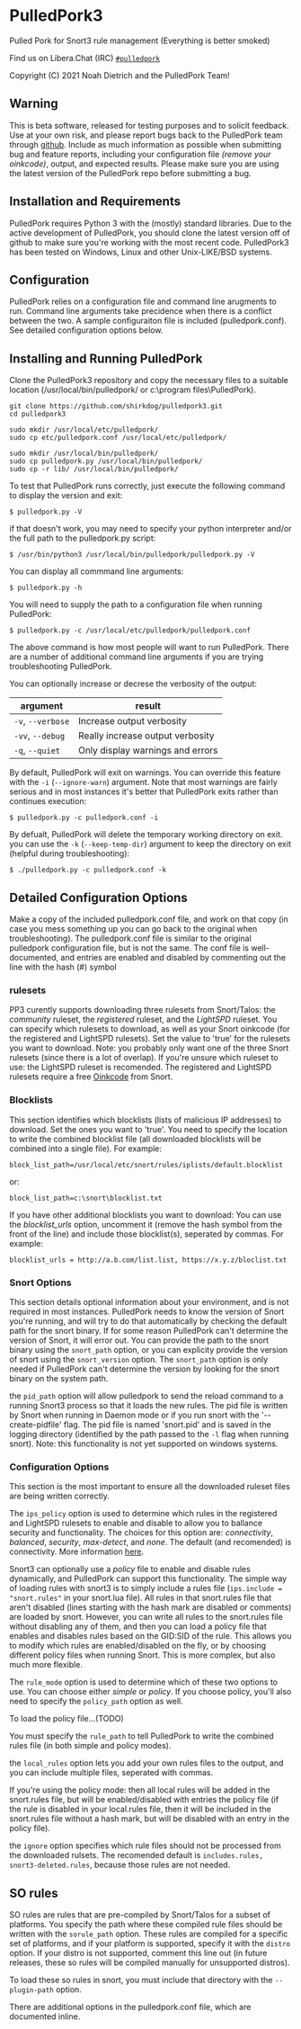 PulledPork3
===========

Pulled Pork for Snort3 rule management (Everything is better smoked)

Find us on Libera.Chat (IRC) [`#pulledpork`](https://libera.chat/guides/connect)

Copyright (C) 2021 Noah Dietrich and the PulledPork Team!

## Warning

This is beta software, released for testing purposes and to solicit feedback.
Use at your own risk, and please report bugs back to the PulledPork team through [github](https://github.com/shirkdog/pulledpork3/issues/new/choose).  Include as much information as possible when submitting bug and feature reports, including your configuration file *(remove your oinkcode)*, output, and expected results.  Please make sure you are using the latest version of the PulledPork repo before submitting a bug.

## Installation and Requirements

PulledPork requires Python 3 with the (mostly) standard libraries.
Due to the active development of PulledPork, you should clone the latest version off of github to make sure you're working with the most recent code.
PulledPork3 has been tested on Windows, Linux and other Unix-LIKE/BSD systems.

## Configuration

PulledPork relies on a configuration file and command line arugments to run. Command line arguments take precidence when there is a conflict between the two.  A sample configuraiton file is included (pulledpork.conf). See detailed configuration options below.

## Installing and Running PulledPork
Clone the PulledPork3 repository and copy the necessary files to a suitable location (/usr/local/bin/pulledpork/ or c:\program files\PulledPork\).
```
git clone https://github.com/shirkdog/pulledpork3.git
cd pulledpork3

sudo mkdir /usr/local/etc/pulledpork/
sudo cp etc/pulledpork.conf /usr/local/etc/pulledpork/

sudo mkdir /usr/local/bin/pulledpork/
sudo cp pulledpork.py /usr/local/bin/pulledpork/
sudo cp -r lib/ /usr/local/bin/pulledpork/
```

To test that PulledPork runs correctly, just execute the following command to display the version and exit:
```
$ pulledpork.py -V
```

if that doesn't work, you may need to specify your python interpreter and/or the full path to the pulledpork.py script:
```
$ /usr/bin/python3 /usr/local/bin/pulledpork/pulledpork.py -V
```

You can display all commmand line arguments:
```
$ pulledpork.py -h
```

You will need to supply the path to a configuration file when running PulledPork:
```
$ pulledpork.py -c /usr/local/etc/pulledpork/pulledpork.conf
```

The above command is how most people will want to run PulledPork. There are a number of additional command line arguments if you are trying troubleshooting PulledPork.

You can optionally increase or decrese the verbosity of the output:

|argument|result|
|--------|------|
|`-v`, `--verbose`  | Increase output verbosity         |
|`-vv`, `--debug`   | Really increase output verbosity  |
|`-q`, `--quiet`    | Only display warnings and errors  |


By default, PulledPork will exit on warnings. You can override this feature with the `-i` (`--ignore-warn`) argument.  Note that most warnings are fairly serious and in most instances it's better that PulledPork exits rather than continues execution:
```
$ pulledpork.py -c pulledpork.conf -i
```

By defualt, PulledPork will delete the temporary working directory on exit. you can use the `-k` (`--keep-temp-dir`) argument to keep the directory on exit (helpful during troubleshooting):
```
$ ./pulledpork.py -c pulledpork.conf -k
```

## Detailed Configuration Options

Make a copy of the included pulledpork.conf file, and work on that copy (in case you mess something up you can go back to the original when troubleshooting). The pulledpork.conf file is similar to the original pulledpork configuration file, but is not the same.  The conf file is well-documented, and entries are enabled and disabled by commenting out the line with the hash (#) symbol

### rulesets 
PP3 curently supports downloading three rulesets from Snort/Talos: the *community* ruleset, the *registered* ruleset, and the *LightSPD* ruleset. You can specify which rulesets to download, as well as your Snort oinkcode (for the registered and LightSPD rulesets).  Set the value to 'true' for the rulesets you want to download.  Note: you probably only want one of the three Snort rulesets (since there is a lot of overlap).  If you're unsure which ruleset to use: the LightSPD ruleset is recomended. The registered and LightSPD rulesets require a free [Oinkcode](https://www.snort.org/oinkcodes) from Snort.

### Blocklists

This section identifies which blocklists (lists of malicious IP addresses) to download. Set the ones you want to 'true'.  You need to specify the location to write the combined blocklist file (all downloaded blocklists will be combined into a single file).  For example:
```
block_list_path=/usr/local/etc/snort/rules/iplists/default.blocklist
```
or:
```
block_list_path=c:\snort\blocklist.txt
```

If you have other additional blocklists you want to download: You can use the *blocklist_urls* option, uncomment it (remove the hash symbol from the front of the line) and include those blocklist(s), seperated by commas. For example:
```
blocklist_urls = http://a.b.com/list.list, https://x.y.z/bloclist.txt
```

### Snort Options

This section details optional information about your environment, and is not required in most instances. PulledPork needs to know the version of Snort you're running, and will try to do that automatically by checking the default path for the snort binary.  If for some reason PulledPork can't determine the version of Snort, it will error out. You can provide the path to the snort binary using the `snort_path` option, or you can explicity provide the version of snort using the `snort_version` option.  The `snort_path` option is only needed if PulledPork can't determine the version by looking for the snort binary on the system path.

the `pid_path` option will allow pulledpork to send the reload command to a running Snort3 process so that it loads the new rules. The pid file is written by Snort when running in Daemon mode or if you run snort with the '--create-pidfile' flag. The pid file is named 'snort.pid' and is saved in the logging directory (identified by the path passed to the `-l` flag when running snort). Note: this functionality is not yet supported on windows systems.

### Configuration Options

This section is the most important to ensure all the downloaded ruleset files are being written correctly.

The `ips_policy` option is used to determine which rules in the registered and LightSPD rulesets to enable and disable to allow you to ballance security and functionality. The choices for this option are: *connectivity*, *balanced*, *security*, *max-detect*, and *none*.  The default (and recomended) is connectivity.  More information [here](https://www.snort.org/faq/why-are-rules-commented-out-by-default).

Snort3 can optionally use a *policy* file to enable and disable rules dynamically, and PulledPork can support this functionality.  The simple way of loading rules with snort3 is to simply include a rules file (`ips.include = "snort.rules"` in your snort.lua file). All rules in that snort.rules file that aren't disabled (lines starting with the hash mark are disabled or comments) are loaded by snort.  However, you can write all rules to the snort.rules file without disabling any of them, and then you can load a policy file that enables and disables rules based on the GID:SID of the rule. This allows you to modify which rules are enabled/disabled on the fly, or by choosing different policy files when running Snort. This is more complex, but also much more flexible.

The `rule_mode` option is used to determine which of these two options to use. You can choose either *simple* or *policy*.  If you choose policy, you'll also need to specify the `policy_path` option as well.

To load the policy file...(TODO)

You must specify the `rule_path` to tell PulledPork to write the combined rules file (in both simple and policy modes).

the `local_rules` option lets you add your own rules files to the output, and you can include multiple files, seperated with commas.

If you're using the policy mode: then all local rules will be added in the snort.rules file, but will be enabled/disabled with entries the policy file (if the rule is disabled in your local.rules file, then it will be included in the snort.rules file without a hash mark, but will be disabled with an entry in the policy file).

the `ignore` option specifies which rule files should not be processed from the downloaded rulsets. The recomended default is `includes.rules, snort3-deleted.rules`, because those rules are not needed.

## SO rules
SO rules are rules that are pre-compiled by Snort/Talos for a subset of platforms.  You specify the path where these compiled rule files should be written with the `sorule_path` option.  These rules are compiled for a specific set of platforms, and if your platform is supported, specify it with the `distro` option.  If your distro is not supported, comment this line out (in future releases, these so rules will be compiled manually for unsupported distros).

To load these so rules in snort, you must include that directory with the `--plugin-path` option.


There are additional options in the pulledpork.conf file, which are documented inline.



